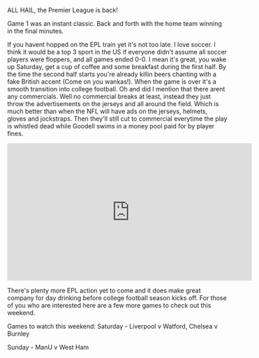 

ALL HAIL, the Premier League is back! 

Game 1 was an instant classic. Back and forth with the home team winning in the final minutes.

If you havent hopped on the EPL train yet it's not too late. I love soccer. I think it would be a top 3 sport in the US if everyone didn't assume all soccer players were floppers, and all games ended 0-0. I mean it's great, you wake up Saturday, get a cup of coffee and some breakfast during the first half. By the time the second half starts you're already killin beers chanting with a fake British accent (Come on you wankas!). When the game is over it's a smooth transition into college football. Oh and did I mention that there arent any commercials. Well no commercial breaks at least, instead they just throw the advertisements on the jerseys and all around the field. Which is much better than when the NFL will have ads on the jerseys, helmets, gloves and jockstraps. Then they'll still cut to commercial everytime the play is whistled dead while Goodell swims in a money pool paid for by player fines.

<iframe width="560" height="315" src="https://www.youtube.com/embed/dO062ENe3jM" frameborder="0" allowfullscreen></iframe>

There's plenty more EPL action yet to come and it does make great company for day drinking before college football season kicks off. For those of you who are interested here are a few more games to check out this weekend.

Games to watch this weekend:
  Saturday - Liverpool v Watford, Chelsea v Burnley
  
  Sunday - ManU v West Ham
  





  
  
    
